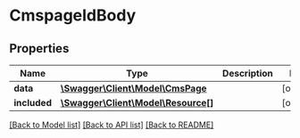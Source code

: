 # CmspageIdBody

## Properties
Name | Type | Description | Notes
------------ | ------------- | ------------- | -------------
**data** | [**\Swagger\Client\Model\CmsPage**](CmsPage.md) |  | [optional] 
**included** | [**\Swagger\Client\Model\Resource[]**](Resource.md) |  | [optional] 

[[Back to Model list]](../../README.md#documentation-for-models) [[Back to API list]](../../README.md#documentation-for-api-endpoints) [[Back to README]](../../README.md)

